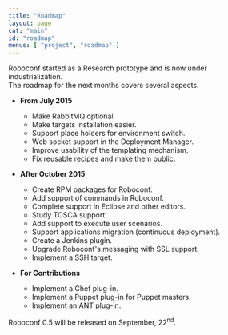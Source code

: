 ```yaml
---
title: "Roadmap"
layout: page
cat: "main"
id: "roadmap"
menus: [ "project", "roadmap" ]
---
```


Roboconf started as a Research prototype and is now under industrialization.  
The roadmap for the next months covers several aspects.

<!-- 
	 &nbsp; <span class="glyphicon glyphicon-ok"></span>
	 &nbsp; <span class="glyphicon glyphicon-time"></span>
-->


* **From July 2015**

	* Make RabbitMQ optional.
	* Make targets installation easier.
	* Support place holders for environment switch.
	* Web socket support in the Deployment Manager.
	* Improve usability of the templating mechanism.
	* Fix reusable recipes and make them public.

* **After October 2015**

	* Create RPM packages for Roboconf.
	* Add support of commands in Roboconf.
	* Complete support in Eclipse and other editors.
	* Study TOSCA support.
	* Add support to execute user scenarios.
	* Support applications migration (continuous deployment).
	* Create a Jenkins plugin.
	* Upgrade Roboconf's messaging with SSL support.
	* Implement a SSH target.

* **For Contributions**

    * Implement a Chef plug-in.
    * Implement a Puppet plug-in for Puppet masters.
    * Implement an ANT plug-in.

Roboconf 0.5 will be released on September, 22<sup>nd</sup>.

